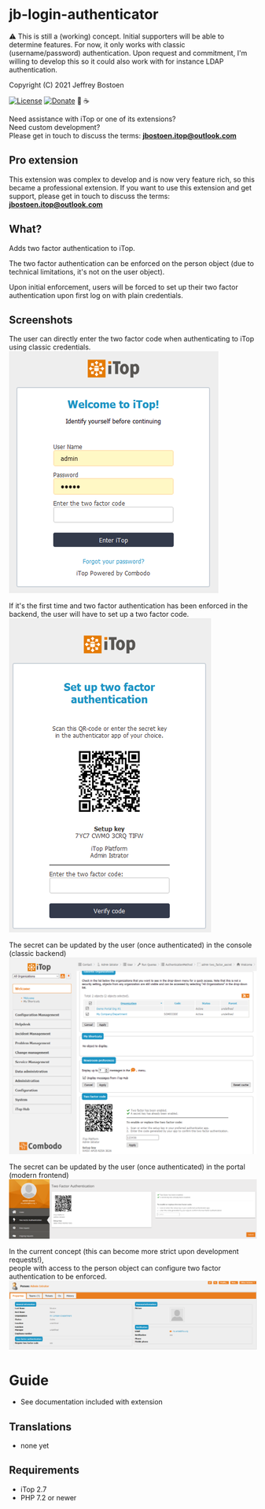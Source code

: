 # jb-login-authenticator

⚠ This is still a (working) concept. Initial supporters will be able to determine features.
For now, it only works with classic (username/password) authentication.
Upon request and commitment, I'm willing to develop this so it could also work with for instance LDAP authentication.

Copyright (C) 2021 Jeffrey Bostoen

[![License](https://img.shields.io/github/license/jbostoen/iTop-custom-extensions)](https://github.com/jbostoen/iTop-custom-extensions/blob/master/license.md)
[![Donate](https://img.shields.io/badge/Donate-PayPal-green.svg)](https://www.paypal.me/jbostoen)
🍻 ☕

Need assistance with iTop or one of its extensions?  
Need custom development?  
Please get in touch to discuss the terms: **jbostoen.itop@outlook.com**

## Pro extension
This extension was complex to develop and is now very feature rich, so this became a professional extension.
If you want to use this extension and get support, please get in touch to discuss the terms: **jbostoen.itop@outlook.com**


## What?
Adds two factor authentication to iTop.

The two factor authentication can be enforced on the person object (due to technical limitations, it's not on the user object).

Upon initial enforcement, users will be forced to set up their two factor authentication upon first log on with plain credentials.


## Screenshots

The user can directly enter the two factor code when authenticating to iTop using classic credentials.
![Login form - user can enter two factor code](screenshots/20210225_login.png)


If it's the first time and two factor authentication has been enforced in the backend, the user will have to set up a two factor code.
![Initial set up](screenshots/20210225_first_setup_when_enforced.png)


The secret can be updated by the user (once authenticated) in the console (classic backend)
![Backend preferences](screenshots/20210225_console_preferences.png)

The secret can be updated by the user (once authenticated) in the portal (modern frontend)
![Backend preferences](screenshots/20210225_portal_preferences.png)

In the current concept (this can become more strict upon development requests!),  
people with access to the person object can configure two factor authentication to be enforced.
![Enforce two factor authentication](screenshots/20210225_person.png)


# Guide
* See documentation included with extension


## Translations
* none yet


## Requirements
* iTop 2.7
* PHP 7.2 or newer

